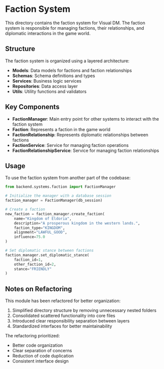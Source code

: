 # Faction System

This directory contains the faction system for Visual DM. The faction system is responsible for managing factions, their relationships, and diplomatic interactions in the game world.

## Structure

The faction system is organized using a layered architecture:

- **Models**: Data models for factions and faction relationships
- **Schemas**: Schema definitions and types
- **Services**: Business logic services
- **Repositories**: Data access layer
- **Utils**: Utility functions and validators

## Key Components

- **FactionManager**: Main entry point for other systems to interact with the faction system
- **Faction**: Represents a faction in the game world
- **FactionRelationship**: Represents diplomatic relationships between factions
- **FactionService**: Service for managing faction operations
- **FactionRelationshipService**: Service for managing faction relationships

## Usage

To use the faction system from another part of the codebase:

```python
from backend.systems.faction import FactionManager

# Initialize the manager with a database session
faction_manager = FactionManager(db_session)

# Create a faction
new_faction = faction_manager.create_faction(
    name="Kingdom of Eldoria",
    description="A prosperous kingdom in the western lands.",
    faction_type="KINGDOM",
    alignment="LAWFUL_GOOD",
    influence=75.0
)

# Set diplomatic stance between factions
faction_manager.set_diplomatic_stance(
    faction_id=1,
    other_faction_id=2,
    stance="FRIENDLY"
)
```

## Notes on Refactoring

This module has been refactored for better organization:

1. Simplified directory structure by removing unnecessary nested folders
2. Consolidated scattered functionality into core files
3. Introduced clear responsibility separation between layers
4. Standardized interfaces for better maintainability

The refactoring prioritized:
- Better code organization
- Clear separation of concerns
- Reduction of code duplication
- Consistent interface design
